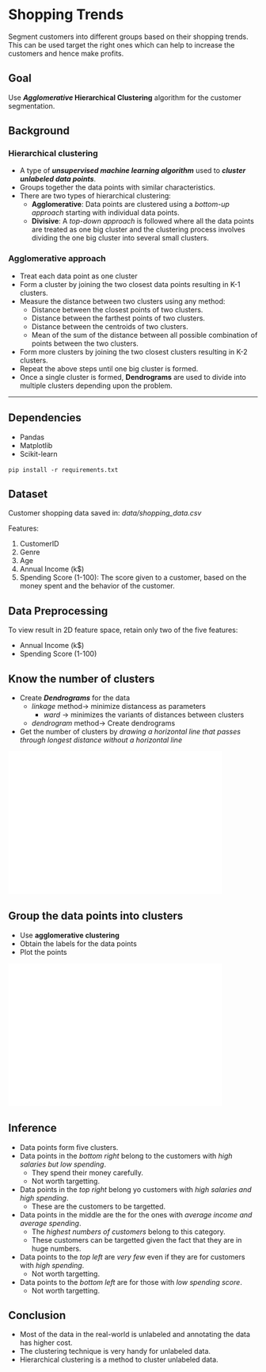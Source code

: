 # Shopping Trends

Segment customers into different groups based on their shopping trends. This can be used target the right ones which can help to increase the customers and hence make profits.

## Goal

Use ***Agglomerative* Hierarchical Clustering** algorithm for the customer segmentation.

## Background  

### Hierarchical clustering  

* A type of ***unsupervised machine learning algorithm*** used to ***cluster unlabeled data points***.
* Groups together the data points with similar characteristics.  
* There are two types of hierarchical clustering:  
  * **Agglomerative**: Data points are clustered using a *bottom-up approach* starting with individual data points.
  * **Divisive**: A *top-down approach* is followed where all the data points are treated as one big cluster and the clustering process involves dividing the one big cluster into several small clusters.

### Agglomerative approach

* Treat each data point as one cluster
* Form a cluster by joining the two closest data points resulting in K-1 clusters.
* Measure the distance between two clusters using any method:
  * Distance between the closest points of two clusters.
  * Distance between the farthest points of two clusters.
  * Distance between the centroids of two clusters.
  * Mean of the sum of the distance between all possible combination of points between the two clusters.
* Form more clusters by joining the two closest clusters resulting in K-2 clusters.
* Repeat the above steps until one big cluster is formed.
* Once a single cluster is formed, **Dendrograms** are used to divide into multiple clusters depending upon the problem.  

---

## Dependencies

* Pandas
* Matplotlib
* Scikit-learn

`pip install -r requirements.txt`

## Dataset

Customer shopping data saved in: *data/shopping_data.csv*

Features:

1. CustomerID
2. Genre
3. Age
4. Annual Income (k$)
5. Spending Score (1-100): The score given to a customer, based on the money spent and the behavior of the customer.

## Data Preprocessing

To view result in 2D feature space, retain only two of the five features:

* Annual Income (k$)
* Spending Score (1-100)

## Know the number of clusters

* Create ***Dendrograms*** for the data
  * *linkage* method-> minimize distancess as parameters
    * *ward* -> minimizes the variants of distances between clusters
  * *dendrogram* method-> Create dendrograms
* Get the number of clusters by *drawing a horizontal line that passes through longest distance without a horizontal line*

![](dendrogram.png)

## Group the data points into clusters

* Use **agglomerative clustering**
* Obtain the labels for the data points
* Plot the points

![](clusters.png)

## Inference

* Data points form five clusters.  
* Data points in the *bottom right* belong to the customers with *high salaries but low spending*.  
  * They spend their money carefully.  
  * Not worth targetting.
* Data points in the *top right* belong yo customers with *high salaries and high spending*.  
  * These are the customers to be targetted.  
* Data points in the middle are the for the ones with *average income and average spending*.  
  * The *highest numbers of customers* belong to this category.  
  * These customers can be targetted given the fact that they are in huge numbers.
* Data points to the *top left* are *very few* even if they are for customers with *high spending*.
  * Not worth targetting.
* Data points to the *bottom left* are for those with *low spending score*.
  * Not worth targetting.

## Conclusion

* Most of the data in the real-world is unlabeled and annotating the data has higher cost.
* The clustering technique is very handy for unlabeled data.  
* Hierarchical clustering is a method to cluster unlabeled data.  
